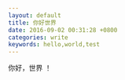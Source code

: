 ```yaml
---
layout: default
title: 你好世界
date: 2016-09-02 00:31:28 +0800
categories: write
keywords: hello,world,test
---
```

你好，世界 ！
